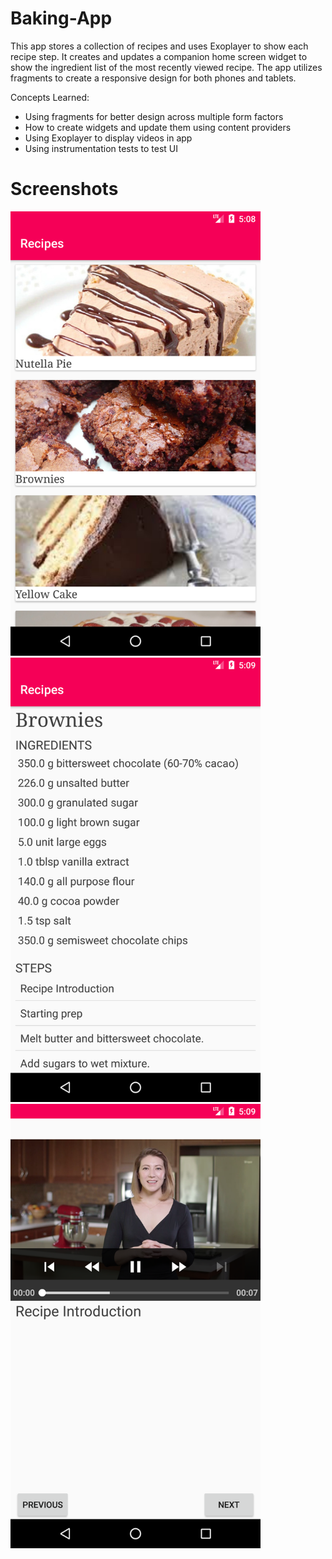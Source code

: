 # Baking-App

This app stores a collection of recipes and uses Exoplayer to show each recipe step. It creates and updates a companion home screen widget to show the ingredient list of the most recently viewed recipe. The app utilizes fragments to create a responsive design for both phones and tablets. 

Concepts Learned:
- Using fragments for better design across multiple form factors
- How to create widgets and update them using content providers
- Using Exoplayer to display videos in app
- Using instrumentation tests to test UI

# Screenshots

<img src="/Screenshots/Screenshot_1546564140.png" width="400">
<img src="/Screenshots/Screenshot_1546564173.png" width="400">
<img src="/Screenshots/Screenshot_1546564154.png" width="400">

